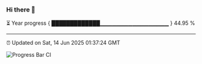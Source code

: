 ### Hi there 👋

⏳ Year progress { █████████████▁▁▁▁▁▁▁▁▁▁▁▁▁▁▁▁▁ } 44.95 %

---

⏰ Updated on Sat, 14 Jun 2025 01:37:24 GMT

![Progress Bar CI](https://github.com/liununu/liununu/workflows/Progress%20Bar%20CI/badge.svg)
